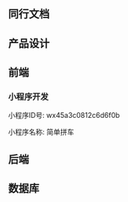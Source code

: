 ## 同行文档



## 产品设计




## 前端

### 小程序开发

小程序ID号: wx45a3c0812c6d6f0b

小程序名称: 简单拼车





## 后端




## 数据库

